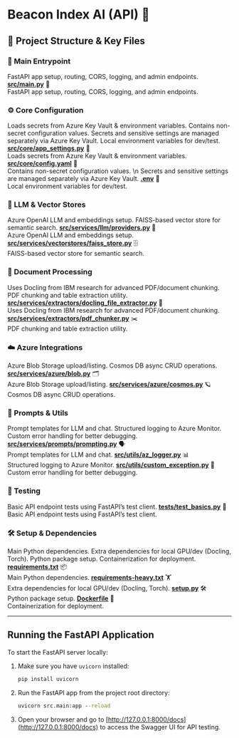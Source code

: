 # Beacon Index AI (API) 🚀

## 📁 Project Structure & Key Files

### 🏁 Main Entrypoint

FastAPI app setup, routing, CORS, logging, and admin endpoints.
[**src/main.py**](https://github.com/iamchandanys/beacon-index-ai/blob/main/src/main.py) 🚦  
 FastAPI app setup, routing, CORS, logging, and admin endpoints.

### ⚙️ Core Configuration

Loads secrets from Azure Key Vault & environment variables.
Contains non-secret configuration values.
Secrets and sensitive settings are managed separately via Azure Key Vault.
Local environment variables for dev/test.
[**src/core/app_settings.py**](https://github.com/iamchandanys/beacon-index-ai/blob/main/src/core/app_settings.py) 🔑  
 Loads secrets from Azure Key Vault & environment variables.
[**src/core/config.yaml**](https://github.com/iamchandanys/beacon-index-ai/blob/main/src/core/config.yaml) 📝  
 Contains non-secret configuration values. \n
Secrets and sensitive settings are managed separately via Azure Key Vault.
[**.env**](https://github.com/iamchandanys/beacon-index-ai/blob/main/.env) 🌱  
 Local environment variables for dev/test.

### 🧠 LLM & Vector Stores

Azure OpenAI LLM and embeddings setup.
FAISS-based vector store for semantic search.
[**src/services/llm/providers.py**](https://github.com/iamchandanys/beacon-index-ai/blob/main/src/services/llm/providers.py) 🤖  
 Azure OpenAI LLM and embeddings setup.
[**src/services/vectorstores/faiss_store.py**](https://github.com/iamchandanys/beacon-index-ai/blob/main/src/services/vectorstores/faiss_store.py) 🗄️  
 FAISS-based vector store for semantic search.

### 🧩 Document Processing

Uses Docling from IBM research for advanced PDF/document chunking.
PDF chunking and table extraction utility.
[**src/services/extractors/docling_file_extractor.py**](https://github.com/iamchandanys/beacon-index-ai/blob/main/src/services/extractors/docling_file_extractor.py) 📑  
 Uses Docling from IBM research for advanced PDF/document chunking.
[**src/services/extractors/pdf_chunker.py**](https://github.com/iamchandanys/beacon-index-ai/blob/main/src/services/extractors/pdf_chunker.py) ✂️  
 PDF chunking and table extraction utility.

### ☁️ Azure Integrations

Azure Blob Storage upload/listing.
Cosmos DB async CRUD operations.
[**src/services/azure/blob.py**](https://github.com/iamchandanys/beacon-index-ai/blob/main/src/services/azure/blob.py) 🗂️  
 Azure Blob Storage upload/listing.
[**src/services/azure/cosmos.py**](https://github.com/iamchandanys/beacon-index-ai/blob/main/src/services/azure/cosmos.py) 🪐  
 Cosmos DB async CRUD operations.

### 📝 Prompts & Utils

Prompt templates for LLM and chat.
Structured logging to Azure Monitor.
Custom error handling for better debugging.
[**src/services/prompts/prompting.py**](https://github.com/iamchandanys/beacon-index-ai/blob/main/src/services/prompts/prompting.py) 🗣️  
 Prompt templates for LLM and chat.
[**src/utils/az_logger.py**](https://github.com/iamchandanys/beacon-index-ai/blob/main/src/utils/az_logger.py) 📊  
 Structured logging to Azure Monitor.
[**src/utils/custom_exception.py**](https://github.com/iamchandanys/beacon-index-ai/blob/main/src/utils/custom_exception.py) 🚨  
 Custom error handling for better debugging.

### 🧪 Testing

Basic API endpoint tests using FastAPI’s test client.
[**tests/test_basics.py**](https://github.com/iamchandanys/beacon-index-ai/blob/main/tests/test_basics.py) 🧪  
 Basic API endpoint tests using FastAPI’s test client.

### 🛠️ Setup & Dependencies

Main Python dependencies.
Extra dependencies for local GPU/dev (Docling, Torch).
Python package setup.
Containerization for deployment.
[**requirements.txt**](https://github.com/iamchandanys/beacon-index-ai/blob/main/requirements.txt) 📦  
 Main Python dependencies.
[**requirements-heavy.txt**](https://github.com/iamchandanys/beacon-index-ai/blob/main/requirements-heavy.txt) 🏋️  
 Extra dependencies for local GPU/dev (Docling, Torch).
[**setup.py**](https://github.com/iamchandanys/beacon-index-ai/blob/main/setup.py) 🛠️  
 Python package setup.
[**Dockerfile**](https://github.com/iamchandanys/beacon-index-ai/blob/main/Dockerfile) 🐳  
 Containerization for deployment.

---

## Running the FastAPI Application

To start the FastAPI server locally:

1. Make sure you have `uvicorn` installed:

   ```cmd
   pip install uvicorn
   ```

2. Run the FastAPI app from the project root directory:

   ```cmd
   uvicorn src.main:app --reload
   ```

3. Open your browser and go to [http://127.0.0.1:8000/docs](http://127.0.0.1:8000/docs) to access the Swagger UI for API testing.
